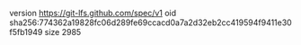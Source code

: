 version https://git-lfs.github.com/spec/v1
oid sha256:774362a19828fc06d289fe69ccacd0a7a2d32eb2cc419594f9411e30f5fb1949
size 2985

